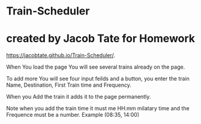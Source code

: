 # Train-Scheduler

# created by Jacob Tate for Homework

 https://jacobtate.github.io/Train-Scheduler/.
 

 When You load the page You will see several trains already on the page.
 
 To add more You will see four input feilds and a button, you enter the train Name, Destination, First Train time and Frequency.
 
 When you Add the train it adds it to the page permanently.

Note when you add the train time it must me HH:mm milatary time and the Frequence must be a number. 
Example (08:35, 14:00)
